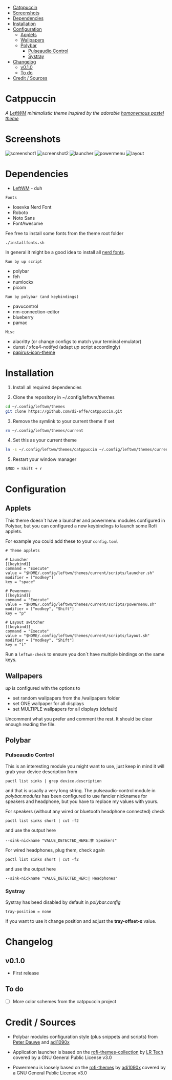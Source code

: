 - [Catppuccin](#catppuccin)
- [Screenshots](#screenshots)
- [Dependencies](#dependencies)
- [Installation](#installation)
- [Configuration](#configuration)
  - [Applets](#applets)
  - [Wallpapers](#wallpapers)
  - [Polybar](#polybar)
    - [Pulseaudio Control](#pulseaudio-control)
    - [Systray](#systray)
- [Changelog](#changelog)
  - [v0.1.0](#v010)
  - [To do](#to-do)
- [Credit / Sources](#credit--sources)


# Catppuccin
*A [LeftWM](https://github.com/leftwm/leftwm) minimalistic theme inspired by the adorable [homonymous pastel theme](https://github.com/catppuccin)*



# Screenshots
![screenshot1](./screenshots/screenshot1.png)
![screenshot2](./screenshots/screenshot2.png)
![launcher](./screenshots/launcher.png)
![powermenu](./screenshots/powermenu.png)
![layout](./screenshots/layout.png)

# Dependencies

- [LeftWM](https://github.com/leftwm/leftwm) - duh

`Fonts`
- Iosevka Nerd Font
- Roboto
- Noto Sans
- FontAwesome

Fee free to install some fonts from the theme root folder
```
./installfonts.sh
```

In general it might be a good idea to install all [nerd fonts](https://www.nerdfonts.com/).

`Run by up script`

- polybar
- feh
- numlockx
- picom     

`Run by polybar (and keybindings)`

- pavucontrol
- nm-connection-editor
- blueberry
- pamac


`Misc`
- alacritty (or change configs to match your terminal emulator)
- dunst / xfce4-notifyd  (adapt *up* script accordingly)
- [papirus-icon-theme](https://github.com/PapirusDevelopmentTeam/papirus-icon-theme)


# Installation
1. Install all required dependencies

2. Clone the repository in ~/.config/leftwm/themes

```BASH
cd ~/.config/leftwm/themes
git clone https://github.com/di-effe/catppuccin.git
```

3. Remove the symlink to your current theme if set

```BASH
rm ~/.config/leftwm/themes/current
```
4. Set this as your current theme

```BASH
ln -s ~/.config/leftwm/themes/catppuccin ~/.config/leftwm/themes/current
```

5. Restart your window manager

```Default shortcut
$MOD + Shift + r
```



# Configuration 

## Applets

This theme doesn´t have a launcher and powermenu modules configured in Polybar, but you can configured a new keybindings to launch some Rofi applets.

For example you could add these to your `config.toml`

```
# Theme applets

# Launcher
[[keybind]]
command = "Execute"
value = "$HOME/.config/leftwm/themes/current/scripts/launcher.sh"
modifier = ["modkey"]
key = "space"

# Powermenu
[[keybind]]
command = "Execute"
value = "$HOME/.config/leftwm/themes/current/scripts/powermenu.sh"
modifier = ["modkey", "Shift"]
key = "p"

# Layout switcher
[[keybind]]
command = "Execute"
value = "$HOME/.config/leftwm/themes/current/scripts/layout.sh"
modifier = ["modkey", "Shift"]
key = "l"
```

Run a `leftwm-check` to ensure you don´t have multiple bindings on the same keys.



## Wallpapers

*up* is configured with the options to
- set random wallpapers from the /wallpapers folder
- set ONE wallpaper for all displays
- set MULTIPLE wallpapers for all displays (default)

Uncomment what you prefer and comment the rest. It should be clear enough reading the file.


## Polybar

### Pulseaudio Control
This is an interesting module you might want to use, just keep in mind it will grab your device description from

```
pactl list sinks | grep device.description
```

and that is usually a very long string.
The pulseaudio-control module in *polybar.modules* has been configured to use fancier nicknames for speakers and headphone, but you have to replace my values with yours.

For speakers (without any wired or bluetooth headphone connected) check
```
pactl list sinks short | cut -f2
```

and use the output here
```
--sink-nickname "VALUE_DETECTED_HERE:蓼 Speakers" 
```

For wired headphones, plug them, check again
```
pactl list sinks short | cut -f2
```

and use the output here
```
--sink-nickname "VALUE_DETECTED_HER: Headphones"
```


### Systray
Systray has beed disabled by default in *polybar.config*
```
tray-position = none
```
If you want to use it change position and adjust the **tray-offset-x** value.




# Changelog

## v0.1.0
- First release


## To do
- [ ] More color schemes from the catppuccin project



# Credit / Sources

- Polybar modules configuration style (plus snippets and scripts) from [Peter Dauwe](https://github.com/PeterDauwe) and [adi1090x](https://github.com/adi1090x/polybar-themes)

- Application launcher is based on the [rofi-themes-collection](https://github.com/lr-tech/rofi-themes-collection) by [LR Tech](https://github.com/lr-tech) covered by a GNU General Public License v3.0

- Powermenu is loosely based on the [rofi-themes](hhttps://github.com/adi1090x/rofi) by [adi1090x](https://github.com/adi1090x) covered by a GNU General Public License v3.0

